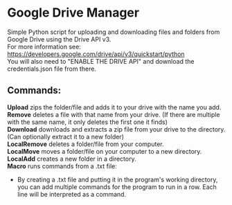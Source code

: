# Google Drive Manager
Simple Python script for uploading and downloading files and folders from Google Drive using the Drive API v3.  
For more information see:  
https://developers.google.com/drive/api/v3/quickstart/python  
You will also need to "ENABLE THE DRIVE API" and download the credentials.json file from there.  

## Commands:
**Upload** zips the folder/file and adds it to your drive with the name you add.  
**Remove** deletes a file with that name from your drive. (If there are multiple with the same name, it only deletes the first one it finds)  
**Download** downloads and extracts a zip file from your drive to the directory. (Can optionally extract it to a new folder)  
**LocalRemove** deletes a folder/file from your computer.  
**LocalMove** moves a folder/file on your computer to a new directory.  
**LocalAdd** creates a new folder in a directory.  
**Macro** runs commands from a .txt file:  
- By creating a .txt file and putting it in the program's working directory, you can add multiple commands for the program to run in a row. Each line will be interpreted as a command.  
